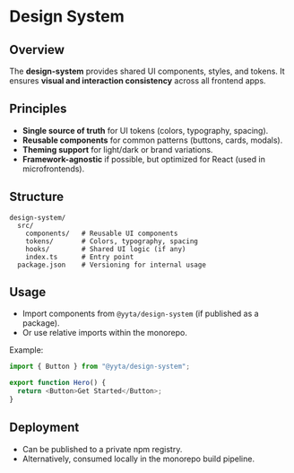 # Design System

## Overview

The **design-system** provides shared UI components, styles, and tokens. It ensures **visual and interaction consistency** across all frontend apps.

## Principles

* **Single source of truth** for UI tokens (colors, typography, spacing).
* **Reusable components** for common patterns (buttons, cards, modals).
* **Theming support** for light/dark or brand variations.
* **Framework-agnostic** if possible, but optimized for React (used in microfrontends).

## Structure

```
design-system/
  src/
    components/   # Reusable UI components
    tokens/       # Colors, typography, spacing
    hooks/        # Shared UI logic (if any)
    index.ts      # Entry point
  package.json    # Versioning for internal usage
```

## Usage

* Import components from `@yyta/design-system` (if published as a package).
* Or use relative imports within the monorepo.

Example:

```ts
import { Button } from "@yyta/design-system";

export function Hero() {
  return <Button>Get Started</Button>;
}
```

## Deployment

* Can be published to a private npm registry.
* Alternatively, consumed locally in the monorepo build pipeline.

